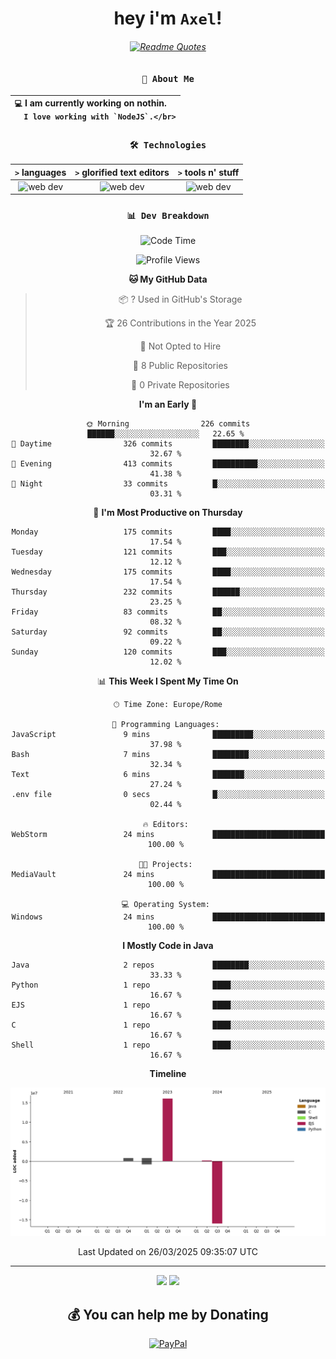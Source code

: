 <div align="center">
  
  # hey i'm `Axel`!
  ###### [![Readme Quotes](https://quotes-github-readme.vercel.app/api?type=horizontal&theme=dark)](https://github.com/piyushsuthar/github-readme-quotes)
  
  ### `👤 About Me`

  | `💻`  I am currently working on **nothin**.<br/>``  I love working with `NodeJS`.</br>``
  |:---|

  
  ### `🛠️ Technologies`
  
  | `>` **languages**  | `>` **glorified text editors** | `>` **tools n' stuff** |
  |:------------------:|:------------------------------:|:----------------------:|
  | <img src="https://skillicons.dev/icons?i=js,c,php,java" alt="web dev" height="40"/> | <img src="https://skillicons.dev/icons?i=idea,vscode" alt="web dev" height="40"/> | <img src="https://skillicons.dev/icons?i=bash,git,powershell" alt="web dev" height="40"/> |
  
  ### `📊 Dev Breakdown`
  
<!--START_SECTION:waka-->
![Code Time](http://img.shields.io/badge/Code%20Time-263%20hrs%2040%20mins-blue)

![Profile Views](http://img.shields.io/badge/Profile%20Views-1-blue)

**🐱 My GitHub Data** 

> 📦 ? Used in GitHub's Storage 
 > 
> 🏆 26 Contributions in the Year 2025
 > 
> 🚫 Not Opted to Hire
 > 
> 📜 8 Public Repositories 
 > 
> 🔑 0 Private Repositories 
 > 
**I'm an Early 🐤** 

```text
🌞 Morning                226 commits         ██████░░░░░░░░░░░░░░░░░░░   22.65 % 
🌆 Daytime                326 commits         ████████░░░░░░░░░░░░░░░░░   32.67 % 
🌃 Evening                413 commits         ██████████░░░░░░░░░░░░░░░   41.38 % 
🌙 Night                  33 commits          █░░░░░░░░░░░░░░░░░░░░░░░░   03.31 % 
```
📅 **I'm Most Productive on Thursday** 

```text
Monday                   175 commits         ████░░░░░░░░░░░░░░░░░░░░░   17.54 % 
Tuesday                  121 commits         ███░░░░░░░░░░░░░░░░░░░░░░   12.12 % 
Wednesday                175 commits         ████░░░░░░░░░░░░░░░░░░░░░   17.54 % 
Thursday                 232 commits         ██████░░░░░░░░░░░░░░░░░░░   23.25 % 
Friday                   83 commits          ██░░░░░░░░░░░░░░░░░░░░░░░   08.32 % 
Saturday                 92 commits          ██░░░░░░░░░░░░░░░░░░░░░░░   09.22 % 
Sunday                   120 commits         ███░░░░░░░░░░░░░░░░░░░░░░   12.02 % 
```


📊 **This Week I Spent My Time On** 

```text
🕑︎ Time Zone: Europe/Rome

💬 Programming Languages: 
JavaScript               9 mins              █████████░░░░░░░░░░░░░░░░   37.98 % 
Bash                     7 mins              ████████░░░░░░░░░░░░░░░░░   32.34 % 
Text                     6 mins              ███████░░░░░░░░░░░░░░░░░░   27.24 % 
.env file                0 secs              █░░░░░░░░░░░░░░░░░░░░░░░░   02.44 % 

🔥 Editors: 
WebStorm                 24 mins             █████████████████████████   100.00 % 

🐱‍💻 Projects: 
MediaVault               24 mins             █████████████████████████   100.00 % 

💻 Operating System: 
Windows                  24 mins             █████████████████████████   100.00 % 
```

**I Mostly Code in Java** 

```text
Java                     2 repos             ████████░░░░░░░░░░░░░░░░░   33.33 % 
Python                   1 repo              ████░░░░░░░░░░░░░░░░░░░░░   16.67 % 
EJS                      1 repo              ████░░░░░░░░░░░░░░░░░░░░░   16.67 % 
C                        1 repo              ████░░░░░░░░░░░░░░░░░░░░░   16.67 % 
Shell                    1 repo              ████░░░░░░░░░░░░░░░░░░░░░   16.67 % 
```



**Timeline**

![Lines of Code chart](https://raw.githubusercontent.com/ax3lt/ax3lt/main/assets/bar_graph.png)


 Last Updated on 26/03/2025 09:35:07 UTC
<!--END_SECTION:waka-->
  
---
![](https://komarev.com/ghpvc/?username=ax3lt)
![](https://hit.yhype.me/github/profile?account_id=43681465)

  ## 💰 You can help me by Donating
  [![PayPal](https://img.shields.io/badge/PayPal-00457C?style=for-the-badge&logo=paypal&logoColor=white)](https://paypal.me/ax3lt) 
</div>
